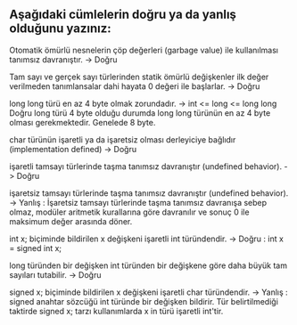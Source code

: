 Aşağıdaki cümlelerin doğru ya da yanlış olduğunu yazınız:
---------------------------------------------------------

Otomatik ömürlü nesnelerin çöp değerleri (garbage value) ile kullanılması tanımsız davranıştır.
-> Doğru

Tam sayı ve gerçek sayı türlerinden statik ömürlü değişkenler ilk değer verilmeden tanımlansalar dahi hayata 0 değeri ile başlarlar.
-> Doğru

long long türü en az 4 byte olmak zorundadır.
-> int <= long <= long long    Doğru long türü 4 byte olduğu durumda long long türünün en az 4 byte olması gerekmektedir. Genelede 8 byte.

char türünün işaretli ya da işaretsiz olması derleyiciye bağlıdır (implementation defined)
-> Doğru

işaretli tamsayı türlerinde taşma tanımsız davranıştır (undefined behavior).
-> Doğru

işaretsiz tamsayı türlerinde taşma tanımsız davranıştır (undefined behavior).
-> Yanlış : İşaretsiz tamsayı türlerinde taşma tanımsız davranışa sebep olmaz, modüler aritmetik kurallarına göre davranılır ve sonuç 0 ile maksimum değer arasında döner.

int x; biçiminde bildirilen x değişkeni işaretli int türündendir.
-> Doğru :   int x = signed int x;

long türünden bir değişken int türünden bir değişkene göre daha büyük tam sayıları tutabilir.
-> Doğru

signed x; biçiminde bildirilen x değişkeni işaretli char türündendir.
-> Yanlış : signed anahtar sözcüğü int türünde bir değişken bildirir. Tür belirtilmediği taktirde signed x; tarzı kullanımlarda x in türü işaretli int'tir.
